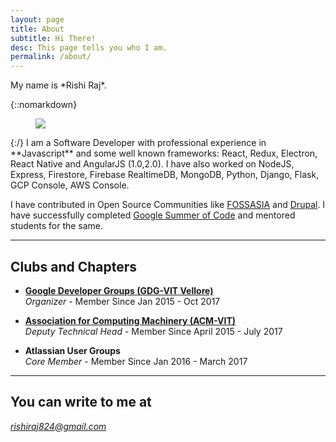 ```yaml
---
layout: page
title: About
subtitle: Hi There!
desc: This page tells you who I am.
permalink: /about/
---
```


<div class="pretty-links">

<div class="lead lead-about">My name is *Rishi Raj*.
</div>

{::nomarkdown} 
<figure class="site-profile">
    <img src="{{ site.baseurl }}/assets/img/logo.png">
</figure>
{:/}
  I am a Software Developer with professional experience in **Javascript** and some well known frameworks: React, Redux, Electron, React Native and AngularJS (1.0,2.0). I have also worked on NodeJS, Express, Firestore, Firebase RealtimeDB, MongoDB, Python, Django, Flask, GCP Console, AWS Console. 
  
  I have contributed in Open Source Communities like [FOSSASIA](https://fossasia.org) and [Drupal](http://drupal.org). I have successfully completed [Google Summer of Code](https://summerofcode.withgoogle.com) and mentored students for the same.

---

## Clubs and Chapters


- [**Google Developer Groups (GDG-VIT Vellore)**](https://dscvit.com)<br>
	*Organizer* - Member Since Jan 2015 - Oct 2017

- [**Association for Computing Machinery (ACM-VIT)**](https://acmvit.in/)<br>
	*Deputy Technical Head* - Member Since April 2015 - July 2017	
	
- **Atlassian User Groups**<br>
	*Core Member* - Member Since Jan 2016 - March 2017
	



<!--
## Early Life and Background

My home town is *Jamshedpur* - the steel city of India. I completed my ISC (Indian School of 
Certificate Exam) from [**Loyola High School, Jamshedpur**](http://loyola.edu.in/) - indeed one of the best in the country. Since I spent all
of my childhood in Jamshedpur I literally have a soft corner for the city and tonnes of 
memories attached to it. My school gave me the opportunity and exposure to one of the 
best faculties and quality of education in India and plays a major role in shaping my career.-->

<!-- While I was in Loyola School, I managed to make my appearance as a writer and photographer which earned me
the following.

- **Journalism/Publication**
*Creative Director of the Loyola Press Club (LPC)*<br>
Worked in making the Layout, Design and Cover of the School Magazine, submitted
Articles, crosswords and also helped in photographing the various events
.
- **Community Service (Volunteer)**
*Senior Member of Interact Club of Loyola School*<br>
Collected Newspapers in the annual Paper Drive (throughout the town), worked in Polio
Awareness Program, and came 2nd in the essay competition on Plastic Free World organised by the Rotary Club of Jamshedpur.


- **Community Service (Volunteer)**
*Director of the Leo Club of Loyola School*<br>
Worked in Stationery Drive (to collect Stationery for the children studying in the
Underprivileged society)


- **Debate/Speech**
*Panel Discussion Member at Rotary District Seminar*<br>
Selected to represent Loyola School in an open-audience discussion on "New
Generations: A Student's perspective: I, me, myself is a topper's trait".


- **Community Service (Volunteer)**
*Volunteer and Chief Photographer at Samarth (NGO)*<br>
Helped create awareness to support and help the city's underprivileged students. Also
Photographed the events of the NGO.


- **Science/Math**
*Member of the Physics and Chemistry Club*<br>
Volunteered in the annual Thomas Paul Science Quiz and ETRIX (annual National
Level Technology Quiz organised by the students at Loyola School)


- **Career Oriented**
*Best Writer and 1st Prize*<br>
Winner of the Essay Competition organized by the Rotary Club of Jamshedpur Topic:
"Today's Youth Challenges and Possibilities"


- **Photography**
*1st Runner-Up in the Photography Competition*<br>
1st Runner Up in Intra School Photography Competition, Represented Loyola School
In the Photography Competition in South Asia’s largest school fest in the Jamshedpur’s Horlicks Wiz kids 2013.
 -->


---

## You can write to me at 

*rishiraj824@gmail.com*

</div>

